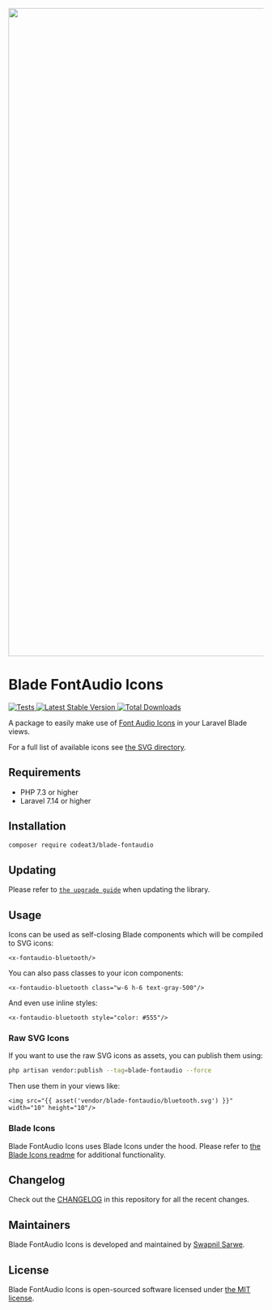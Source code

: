 <p align="center">
    <img src="https://banners.beyondco.de/Blade%20FontAudio%20Icons.png?theme=light&packageManager=composer+require&packageName=codeat3%2Fblade-fontaudio&pattern=architect&style=style_1&description=A+package+to+use+FontAudio+Icons+in+your+Laravel+Blade+views&md=1&showWatermark=1&fontSize=100px&images=https%3A%2F%2Flaravel.com%2Fimg%2Flogomark.min.svg" width="1280" title="Social Card Blade FontAudio Icons">
</p>

# Blade FontAudio Icons

<a href="https://github.com/codeat3/blade-fontaudio/actions?query=workflow%3ATests">
    <img src="https://github.com/codeat3/blade-fontaudio/workflows/Tests/badge.svg" alt="Tests">
</a>
<a href="https://packagist.org/packages/codeat3/blade-fontaudio">
    <img src="https://img.shields.io/packagist/v/codeat3/blade-fontaudio" alt="Latest Stable Version">
</a>
<a href="https://packagist.org/packages/codeat3/blade-fontaudio">
    <img src="https://img.shields.io/packagist/dt/codeat3/blade-fontaudio" alt="Total Downloads">
</a>

A package to easily make use of [Font Audio Icons](https://github.com/fefanto/fontaudio) in your Laravel Blade views.

For a full list of available icons see [the SVG directory](resources/svg).

## Requirements

- PHP 7.3 or higher
- Laravel 7.14 or higher

## Installation

```bash
composer require codeat3/blade-fontaudio
```

## Updating

Please refer to [`the upgrade guide`](UPGRADE.md) when updating the library.

## Usage

Icons can be used as self-closing Blade components which will be compiled to SVG icons:

```blade
<x-fontaudio-bluetooth/>
```

You can also pass classes to your icon components:

```blade
<x-fontaudio-bluetooth class="w-6 h-6 text-gray-500"/>
```

And even use inline styles:

```blade
<x-fontaudio-bluetooth style="color: #555"/>
```

### Raw SVG Icons

If you want to use the raw SVG icons as assets, you can publish them using:

```bash
php artisan vendor:publish --tag=blade-fontaudio --force
```

Then use them in your views like:

```blade
<img src="{{ asset('vendor/blade-fontaudio/bluetooth.svg') }}" width="10" height="10"/>
```

### Blade Icons

Blade FontAudio Icons uses Blade Icons under the hood. Please refer to [the Blade Icons readme](https://github.com/blade-ui-kit/blade-icons) for additional functionality.

## Changelog

Check out the [CHANGELOG](CHANGELOG.md) in this repository for all the recent changes.

## Maintainers

Blade FontAudio Icons is developed and maintained by [Swapnil Sarwe](https://swapnilsarwe.com).

## License

Blade FontAudio Icons is open-sourced software licensed under [the MIT license](LICENSE.md).
